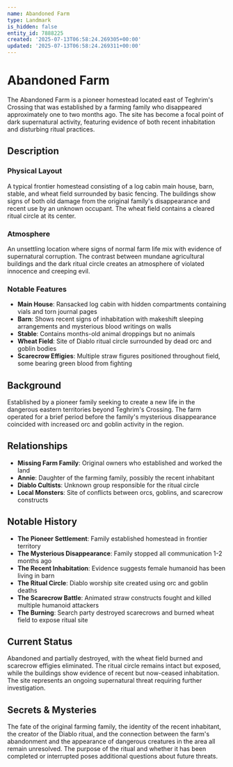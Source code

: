 ```yaml
---
name: Abandoned Farm
type: Landmark
is_hidden: false
entity_id: 7888225
created: '2025-07-13T06:58:24.269305+00:00'
updated: '2025-07-13T06:58:24.269311+00:00'
---
```


# Abandoned Farm

The Abandoned Farm is a pioneer homestead located east of Teghrim's Crossing that was established by a farming family who disappeared approximately one to two months ago. The site has become a focal point of dark supernatural activity, featuring evidence of both recent inhabitation and disturbing ritual practices.

## Description

### Physical Layout

A typical frontier homestead consisting of a log cabin main house, barn, stable, and wheat field surrounded by basic fencing. The buildings show signs of both old damage from the original family's disappearance and recent use by an unknown occupant. The wheat field contains a cleared ritual circle at its center.

### Atmosphere

An unsettling location where signs of normal farm life mix with evidence of supernatural corruption. The contrast between mundane agricultural buildings and the dark ritual circle creates an atmosphere of violated innocence and creeping evil.

### Notable Features

- **Main House**: Ransacked log cabin with hidden compartments containing vials and torn journal pages
- **Barn**: Shows recent signs of inhabitation with makeshift sleeping arrangements and mysterious blood writings on walls
- **Stable**: Contains months-old animal droppings but no animals
- **Wheat Field**: Site of Diablo ritual circle surrounded by dead orc and goblin bodies
- **Scarecrow Effigies**: Multiple straw figures positioned throughout field, some bearing green blood from fighting

## Background

Established by a pioneer family seeking to create a new life in the dangerous eastern territories beyond Teghrim's Crossing. The farm operated for a brief period before the family's mysterious disappearance coincided with increased orc and goblin activity in the region.

## Relationships

- **Missing Farm Family**: Original owners who established and worked the land
- **Annie**: Daughter of the farming family, possibly the recent inhabitant
- **Diablo Cultists**: Unknown group responsible for the ritual circle
- **Local Monsters**: Site of conflicts between orcs, goblins, and scarecrow constructs

## Notable History

- **The Pioneer Settlement**: Family established homestead in frontier territory
- **The Mysterious Disappearance**: Family stopped all communication 1-2 months ago
- **The Recent Inhabitation**: Evidence suggests female humanoid has been living in barn
- **The Ritual Circle**: Diablo worship site created using orc and goblin deaths
- **The Scarecrow Battle**: Animated straw constructs fought and killed multiple humanoid attackers
- **The Burning**: Search party destroyed scarecrows and burned wheat field to expose ritual site

## Current Status

Abandoned and partially destroyed, with the wheat field burned and scarecrow effigies eliminated. The ritual circle remains intact but exposed, while the buildings show evidence of recent but now-ceased inhabitation. The site represents an ongoing supernatural threat requiring further investigation.

## Secrets & Mysteries

The fate of the original farming family, the identity of the recent inhabitant, the creator of the Diablo ritual, and the connection between the farm's abandonment and the appearance of dangerous creatures in the area all remain unresolved. The purpose of the ritual and whether it has been completed or interrupted poses additional questions about future threats.